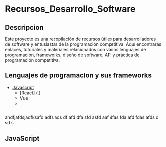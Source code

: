 # Recursos_Desarrollo_Software
## Descripcion
Este proyecto es una recopilación de recursos útiles para desarrolladores de software y entusiastas de la programación competitiva. Aquí encontrarás enlaces, tutoriales y materiales relacionados con varios lenguajes de programación, frameworks, diseño de software, API y práctica de programación competitiva.

## Lenguajes de programacion y sus frameworks

  * [Javascript](JavaScript)
    - [React] (.)
    - Vue
    - 

##










ahdfjafdsjadfksafd
adfs
ads
df
afd
dfa
sfd
asfd
aaf
dfas
fda
afd
fdas
afds
d
sd
s














## JavaScript
